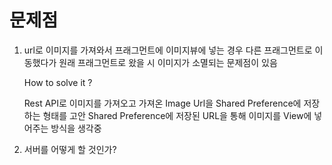 # 문제점

1. url로 이미지를 가져와서 프래그먼트에 이미지뷰에 넣는 경우
   다른 프래그먼트로 이동했다가 원래 프래그먼트로 왔을 시
   이미지가 소멸되는 문제점이 있음
   
   How to solve it ?
   
   Rest API로 이미지를 가져오고 가져온 Image Url을 Shared Preference에 저장하는 형태를 고안
   Shared Preference에 저장된 URL을 통해 이미지를 View에 넣어주는 방식을 생각중
   
2. 서버를 어떻게 할 것인가?
